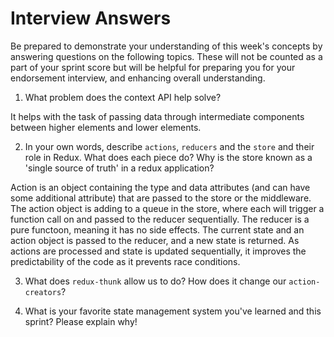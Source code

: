 # Interview Answers
Be prepared to demonstrate your understanding of this week's concepts by answering questions on the following topics. These will not be counted as a part of your sprint score but will be helpful for preparing you for your endorsement interview, and enhancing overall understanding.

1. What problem does the context API help solve?

It helps with the task of passing data through intermediate components between higher elements and lower elements.

2. In your own words, describe `actions`, `reducers` and the `store` and their role in Redux. What does each piece do? Why is the store known as a 'single source of truth' in a redux application?

Action is an object containing the type and data attributes (and can have some additional attribute) that are passed to the store or the middleware. The action object is adding to a queue in the store, where each will trigger a function call on and passed to the reducer sequentially. The reducer is a pure functoon, meaning it has no side effects. The current state and an action object is passed to the reducer, and a new state is returned. As actions are processed and state is updated sequentially, it improves the predictability of the code as it prevents race conditions.

3. What does `redux-thunk` allow us to do? How does it change our `action-creators`?

4. What is your favorite state management system you've learned and this sprint? Please explain why!
